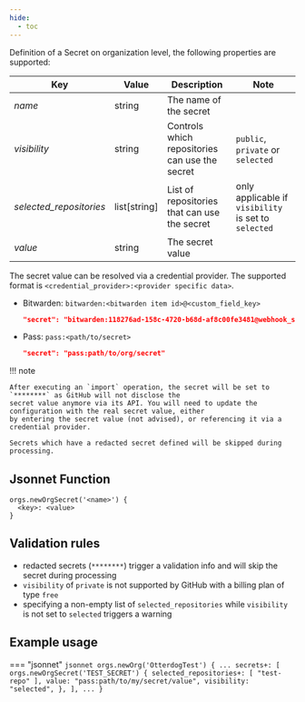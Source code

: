```yaml
---
hide:
  - toc
---
```


Definition of a Secret on organization level, the following properties are supported:

| Key                     | Value          | Description                                    | Note                                                 |
|-------------------------|----------------|------------------------------------------------|------------------------------------------------------|
| _name_                  | string         | The name of the secret                         |                                                      |
| _visibility_            | string         | Controls which repositories can use the secret | `public`, `private` or `selected`                    |
| _selected_repositories_ | list[string]   | List of repositories that can use the secret   | only applicable if `visibility` is set to `selected` |
| _value_                 | string         | The secret value                               |                                                      |

The secret value can be resolved via a credential provider. The supported format is `<credential_provider>:<provider specific data>`.

- Bitwarden: `bitwarden:<bitwarden item id>@<custom_field_key>`

    ``` json
    "secret": "bitwarden:118276ad-158c-4720-b68d-af8c00fe3481@webhook_secret"
    ```

- Pass: `pass:<path/to/secret>`

    ``` json
    "secret": "pass:path/to/org/secret"
    ```

!!! note

    After executing an `import` operation, the secret will be set to `********` as GitHub will not disclose the
    secret value anymore via its API. You will need to update the configuration with the real secret value, either
    by entering the secret value (not advised), or referencing it via a credential provider.

    Secrets which have a redacted secret defined will be skipped during processing.

## Jsonnet Function

``` jsonnet
orgs.newOrgSecret('<name>') {
  <key>: <value>
}
```

## Validation rules

- redacted secrets (`********`) trigger a validation info and will skip the secret during processing
- `visibility` of `private` is not supported by GitHub with a billing plan of type `free`
- specifying a non-empty list of `selected_repositories` while `visibility` is not set to `selected` triggers a warning

## Example usage

=== "jsonnet"
    ``` jsonnet
    orgs.newOrg('OtterdogTest') {
      ...
      secrets+: [
        orgs.newOrgSecret('TEST_SECRET') {
          selected_repositories+: [
            "test-repo"
          ],
          value: "pass:path/to/my/secret/value",
          visibility: "selected",
        },
      ],
      ...
    }
    ```
